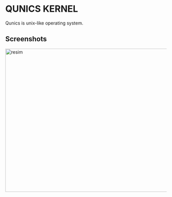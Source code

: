 # QUNICS KERNEL

Qunics is unix-like operating system.

## Screenshots
<img width="822" height="449" alt="resim" src="https://github.com/user-attachments/assets/0745882c-824d-4c89-afeb-bc059fb07380" />
